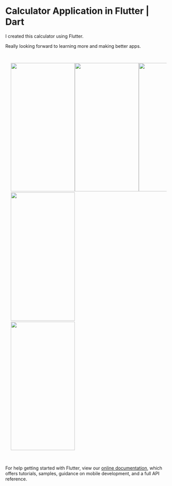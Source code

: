 # Calculator Application in Flutter | Dart

I created this calculator using Flutter. 

Really looking forward to learning more and making better apps.

<pre>
<p float="left">
  <img src="https://i.ibb.co/2kqnjYn/Screenshot-1644384271.png"  width="200" height="400" /><img src="https://i.ibb.co/yQSXvPT/Screenshot-1644384290.png"  width="200" height="400" /><img src="https://i.ibb.co/rsnvBCw/Screenshot-1644384300.png"  width="200" height="400" /> 
  <img src="https://i.ibb.co/2kqnjYn/Screenshot-1644384271.png"  width="200" height="400" /> 
  <img src="https://i.ibb.co/yS9JG68/Screenshot-1644384340.png"  width="200" height="400" /> 
</p>
</pre>

For help getting started with Flutter, view our
[online documentation](https://flutter.dev/docs), which offers tutorials,
samples, guidance on mobile development, and a full API reference.
